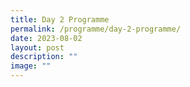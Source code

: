 ```yaml
---
title: Day 2 Programme
permalink: /programme/day-2-programme/
date: 2023-08-02
layout: post
description: ""
image: ""
---
```

